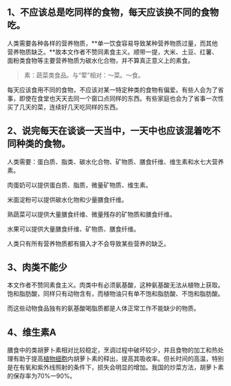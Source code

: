 

## 1、不应该总是吃同样的食物，每天应该换不同的食物吃。

人类需要各种各样的营养物质，**单一饮食容易导致某种营养物质过量，而其他营养物质缺乏。**故本文作者不赞同素食主义。顺带一提，大米、土豆、红薯、面粉类食物等主要营养物质为碳水化合物，并不算真正意义上的素食。

> 素：蔬菜类食品。与“荤”相对：～菜。～食。

每天应该食用不同的食物，不应该对某一特定种类的食物有偏爱。有些人会为了省事，即使在食堂也天天去同一个窗口点同样的东西。有些家庭也会为了省事一次性买了几天的菜，连续好几天吃同样的东西。

## 2、说完每天在谈谈一天当中，一天中也应该混着吃不同种类的食物。

人类需要：蛋白质、脂类、碳水化合物、矿物质、膳食纤维、维生素和水七大营养素。

肉蛋奶可以提供蛋白质、脂质，微量矿物质、维生素。

米面淀粉可以提供碳水化物和少量膳食纤维。

熟蔬菜可以提供大量膳食纤维、微量残存的矿物质和膳食纤维。

水果可以提供大量膳食纤维、矿物质、膳食纤维。

人类只有所有营养物质都有摄入才不会导致某些营养的缺乏。

## 3、肉类不能少

本文作者不赞同素食主义。肉类中有必须氨基酸，这种氨基酸无法从植物上获取。饱和脂肪酸，同样只有动物含有，而植物油只有单不饱和脂肪酸、不饱和脂肪酸。

而这些动物食品独有的氨基酸喝脂质都是人体正常工作不能缺少的物质。

## 4、维生素A

膳食中的类胡萝卜素相对比较稳定，烹调过程中破坏较少，并且食物的加工和热处理有助于提高[植物细胞](https://baike.baidu.com/item/植物细胞/10996421)内胡萝卜素的释出，提高其吸收率。但长时间的高温，特别是在有氧和紫外线照射的条件下，损失会明显的增加。我国的炒菜方法，胡萝卜素的保存率为70%一90%。
